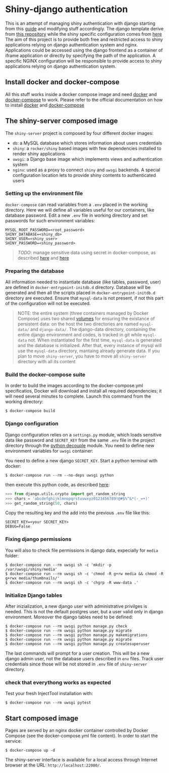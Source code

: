 
Shiny-django authentication
===========================

This is an attempt of managing shiny authentication with django starting from this
[guide](http://pawamoy.github.io/2018/03/15/django-auth-server-for-shiny/) and
modifying stuff accordingly. The django template derive from
[this repository](https://github.com/cnr-ibba/dockerfiles/tree/master/compose/django)
while the shiny specific configuration comes from [here](https://github.com/cnr-ibba/dockerfiles/tree/master/compose/shiny)
The aim of this project is to provide both free and restricted access to shiny
applications relying on django authentication system and nginx. Applications could
be accessed using the django frontend as a container of iframe application or
directly by specifying the path of the application. A specific NGINX configuration
will be responsible to provide access to shiny applications relying on django
authentication system.

Install docker and docker-compose
---------------------------------

All this stuff works inside a docker compose image and need [docker](https://www.docker.com/)
and [docker-compose](https://docs.docker.com/compose/) to work. Please refer to
the official documentation on how to install [docker](https://docs.docker.com/install/)
and [docker-compose](https://docs.docker.com/compose/install/)

The shiny-server composed image
-------------------------------

The `shiny-server` project is composed by four different docker images:
- `db`: a MySQL database which stores information about users credentials
- `shiny`: a `rocker/shiny` based images with few dependencies installed to render
  shiny applications
- `uwsgi`: a Django base image which implements views and authentication system
- `nginx`: used as a proxy to connect `shiny` and `uwsgi` backends. A special
  configuration location lets to provide shiny contents to authenticated users

### Setting up the environment file

`docker-compose` can read variables from a `.env` placed in the working directory.
Here we will define all variables useful for our containers, like database password.
Edit a new `.env` file in working directory and set passwords for such environment
variables:

```
MYSQL_ROOT_PASSWORD=<root_password>
SHINY_DATABASE=<shiny_db>
SHINY_USER=<shiny_user>
SHINY_PASSWORD=<shiny_password>
```

> *TODO*: manage sensitive data using secret in docker-compose, as described
[here](https://docs.docker.com/engine/swarm/secrets/#use-secrets-in-compose) and
[here](https://docs.docker.com/compose/compose-file/#secrets)

### Preparing the database

All information needed to instantiate database (like tables, password, user) are
defined in `docker-entrypoint-initdb.d` directory. Database will be generated and then all the scripts
placed in `docker-entrypoint-initdb.d` directory are executed. Ensure that `mysql-data` is not present,
if not this part of the configuration will not be executed.

> NOTE:
the entire system (three containers managed by Docker Compose) uses two shared
[volumes](https://docs.docker.com/engine/admin/volumes/volumes/) for ensuring
the existance of persistent data: on the host the two directories are named
`mysql-data/` and `django-data/`. The django-data directory, containing the
entire django environment and codes, is tracked in git while `mysql-data` not.
When instantiated for the first time, `mysql-data` is generated and the database
is initialized. After that, every instance of mysql will use the `mysql-data`
directory, mantaing already generate data. If you plan to move `shiny-server`,
you have to move all `shiny-server` directory with all its content

### Build the docker-compose suite

In order to build the images according to the docker-compose.yml specificatios,
Docker will download and install all required dependencies; it will need several
minutes to complete. Launch this command from the working directory:

```
$ docker-compose build
```

### Django configuration

Django configuration relies on a `settings.py` module, which loads sensitive data
like password and `SECRET_KEY` from the same `.env` file in the project directory
through the [python decouple](https://simpleisbetterthancomplex.com/2015/11/26/package-of-the-week-python-decouple.html)
module. You need to define new environment variables for `uwsgi` container:

You need to define a new django `SECRET_KEY`. Start a python terminal with docker:

```
$ docker-compose run --rm --no-deps uwsgi python
```
then execute this python code, as described [here](https://stackoverflow.com/a/16630719):

```python
>>> from django.utils.crypto import get_random_string
>>> chars = 'abcdefghijklmnopqrstuvwxyz0123456789!@#$%^&*(-_=+)'
>>> get_random_string(50, chars)
```

Copy the resulting key and the add into the previous `.env` file like this:

```
SECRET_KEY=<your SECRET_KEY>
DEBUG=False
```

### Fixing django permissions

You will also to check file permissions in django data, expecially for `media`
folder:

```
$ docker-compose run --rm uwsgi sh -c 'mkdir -p /var/uwsgi/shiny/media'
$ docker-compose run --rm uwsgi sh -c 'chmod -R g+rw media && chmod -R g+rwx media/thumbnails/'
$ docker-compose run --rm uwsgi sh -c 'chgrp -R www-data .'
```

### Initialize Django tables

After inizialization, a new django user with administrative privilges is needed. This is
not the default postgres user, but a user valid only in django environment. Moreover
the django tables need to be defined:

```
$ docker-compose run --rm uwsgi python manage.py check
$ docker-compose run --rm uwsgi python manage.py migrate
$ docker-compose run --rm uwsgi python manage.py makemigrations
$ docker-compose run --rm uwsgi python manage.py migrate
$ docker-compose run --rm uwsgi python manage.py createsuperuser
```

The last commands will prompt for a user creation. This will be a new django
admin user, not the database users described in `env` files. Track user credentials
since those will be not stored in `.env` file of `shiny-server` directory.

### check that everythong works as expected

Test  your fresh InjectTool installation with:

```
$ docker-compose run --rm uwsgi pytest
```

Start composed image
--------------------

Pages are served by an nginx docker container controlled by Docker Compose
(see the docker-compose.yml file content). In order to start the service:

```
$ docker-compose up -d
```

The shiny-server interface is available for a local access through Internet browser
at the URL: `http://localhost:22080/`.

